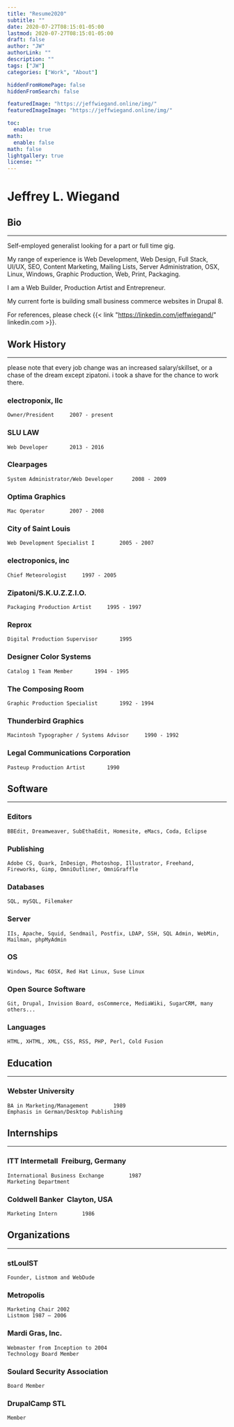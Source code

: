 ```yaml
---
title: "Resume2020"
subtitle: ""
date: 2020-07-27T08:15:01-05:00
lastmod: 2020-07-27T08:15:01-05:00
draft: false
author: "JW"
authorLink: ""
description: ""
tags: ["JW"]
categories: ["Work", "About"]

hiddenFromHomePage: false
hiddenFromSearch: false

featuredImage: "https://jeffwiegand.online/img/"
featuredImageImage: "https://jeffwiegand.online/img/"

toc:
  enable: true
math:
  enable: false
math: false
lightgallery: true
license: ""
---
```



Jeffrey L. Wiegand
========


## Bio

<hr>

Self-employed generalist looking for a part or full time gig.	

My range of experience is Web Development, Web Design, Full Stack, UI/UX, SEO, Content Marketing, Mailing Lists, Server Administration, OSX, Linux, Windows, Graphic Production, Web, Print, Packaging. 	

I am a Web Builder, Production Artist and Entrepreneur.	

My current forte is building small business commerce websites in Drupal 8.	

For references, please check {{< link "https://linkedin.com/jeffwiegand/" linkedin.com >}}. 	

<!--more-->

## Work History

<hr>

please note that every job change was an increased salary/skillset, or a chase of the dream except zipatoni. i took a shave for the chance to work there. 

### electroponix, llc	
    Owner/President		2007 - present

### SLU LAW	
    Web Developer		2013 - 2016	

### Clearpages	
    System Administrator/Web Developer		2008 - 2009	

### Optima Graphics	
    Mac Operator		2007 - 2008	

### City of Saint Louis	
    Web Development Specialist I		2005 - 2007	

### electroponics, inc	
    Chief Meteorologist		1997 - 2005

### Zipatoni/S.K.U.Z.Z.I.O.	
    Packaging Production Artist		1995 - 1997	

### Reprox	
    Digital Production Supervisor		1995	

### Designer Color Systems	
    Catalog 1 Team Member		1994 - 1995	

### The Composing Room	
    Graphic Production Specialist		1992 - 1994	

### Thunderbird Graphics	
    Macintosh Typographer / Systems Advisor		1990 - 1992	

### Legal Communications Corporation	
    Pasteup Production Artist		1990	


## Software	

<hr>

### Editors	
	BBEdit, Dreamweaver, SubEthaEdit, Homesite, eMacs, Coda, Eclipse	

### Publishing	
	Adobe CS, Quark, InDesign, Photoshop, Illustrator, Freehand, Fireworks, Gimp, OmniOutliner, OmniGraffle	

### Databases	
	SQL, mySQL, Filemaker	

### Server	
	IIs, Apache, Squid, Sendmail, Postfix, LDAP, SSH, SQL Admin, WebMin, Mailman, phpMyAdmin	

### OS	
	Windows, Mac 6­OSX, Red Hat Linux, Suse Linux	

### Open Source Software	
	Git, Drupal, Invision Board, osCommerce, MediaWiki, SugarCRM, many others...	

### Languages
	HTML, XHTML, XML, CSS, RSS, PHP, Perl, Cold Fusion	


## Education	

<hr>

### Webster University
    BA in Marketing/Management        1989
    Emphasis in German/Desktop Publishing	


## Internships	

<hr>

### ITT Intermetall ­ Freiburg, Germany
    International Business Exchange        1987
    Marketing Department	

### Coldwell Banker ­ Clayton, USA
    Marketing Intern        1986
    	

## Organizations	

<hr>

### stLouIST	
    Founder, Listmom and WebDude	

### Metropolis 
    Marketing Chair 2002 
    Listmom 1987 – 2006

### Mardi Gras, Inc.	
    Webmaster from Inception to 2004 
    Technology Board Member	

### Soulard Security Association	
    Board Member

### DrupalCamp STL
    Member	
